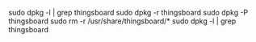 sudo dpkg -l | grep thingsboard
sudo dpkg -r thingsboard
sudo dpkg -P thingsboard
sudo rm -r /usr/share/thingsboard/*
sudo dpkg -l | grep thingsboard
